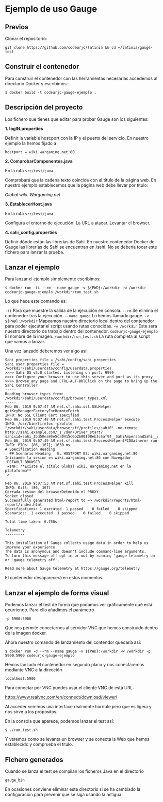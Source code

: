 # Ejemplo de uso Gauge

## Previos

Clonar el repositorio:

`git clone https://github.com/codeurjc/latinia && cd ~/latinia/gauge-test`

## Construir el contenedor

Para construir el contenedor con las herramientas necesarias accedemos al directorio Docker y escribimos:

`$ docker build -t codeurjc-gauge-ejemplo .`

## Descripción del proyecto

Los fichero que tienes que editar para probar Gauge son los siguientes:

**1. logIN.properties**

Definir la variable host:port con la IP y el puerto del servicio. En nuestro ejemplo la hemos fijado a

`hostport = wiki.wargaming.net:80`

**2. ComprobarComponentes.java**

En la ruta `src/test/java`

Comprobará que la cadena texto coincide con el título de la página web. En nuestro ejemplo establecemos que la página web debe llevar por título:

_Global wiki. Wargaming.net_

**3. EstablecerHost.java** 

En la ruta `src/test/java`

Configura el entorno de ejecución. La URL a atacar. Levantar el browser.

**4. sahi_config.properties**

Definir dónde están las librerías de Sahi. En nuestro contenedor Docker de Gauge  las librerías de Sahi se encuentran en /sahi. No se debería tocar este fichero para lanzar la prueba.

## Lanzar el ejemplo

Para lanzar el ejemplo simplemente escribimos:

`$ docker run -ti --rm --name gauge -v ${PWD}:/workdir -w /workdir codeurjc-gauge-ejemplo /workdir/run_test.sh`

Lo que hace este comando es:

`-ti` Para que muestre la salida de la ejecución en consola.
`--rm` Se elimina el contenedor tras la ejecución.
`--name gauge` Lo hemos llamado gauge.
`-v ${PWD}:/workdir` Mapeamos nuestro directorio local dentro del contenedor para poder ejecutar el script usando rutas conocidas.
`-w /workdir` Este será nuestro directorio de trabajo dentro del contenedor.
`codeurjc-gauge-ejemplo` El nombre de la imagen.
`/workdir/run_test.sh` La ruta completa al script que vamos a lanzar.

Una vez lanzado deberemos ver algo así:

```
Sahi properties file = /sahi/config/sahi.properties
Sahi user properties file = /workdir/sahi/userdata/config/userdata.properties
>>>> Sahi OS v5.0 started. Listening on port: 9999
>>>> Configure your browser to use this server and port as its proxy
>>>> Browse any page and CTRL-ALT-DblClick on the page to bring up the Sahi Controller
-----
Reading browser types from: /workdir/sahi/userdata/config/browser_types.xml
-----
Feb 06, 2019 9:07:47 AM net.sf.sahi.ssl.SSLHelper getKeyManagerFactoryForRemoteFetch
INFO: No SSL Client Cert specified
Feb 06, 2019 9:07:48 AM net.sf.sahi.test.ProcessHelper execute
INFO: /usr/bin/firefox -profile "/workdir/sahi/userdata/browser/ff/profiles/sahi0" -no-remote http://sahi.example.com/_s_/dyn/Driver_start?sahisid=sahi_3bd58ea80e5ca0415c0b2b00108eb3c6af94__SahiAmpersandSahi__startUrl=http%3A%2F%2Fsahi.example.com%2F_s_%2Fdyn%2FDriver_initialized%3FstartUrl%3Dhttp%253A%252F%252Fsahi.example.com%252F_s_%252Fdyn%252FDriver_initialized
Feb 06, 2019 9:07:49 AM net.sf.sahi.test.ProcessHelper$PIDGatherer run
INFO: PIDs: [86, 167]; 1630 ms
# Specification Heading
  ## Scenario Heading	EL HOSTPORT ES: wiki.wargaming.net:80
Iniciando la sesion en wiki.wargaming.net:80 con Navegador 'DEFAULT_BROWSER
 ✔INF: **Existe el titulo Global wiki. Wargaming.net en la plataforma**
 ✔

Feb 06, 2019 9:07:53 AM net.sf.sahi.test.ProcessHelper kill
INFO: Kill: [86, 167]
Cerrada sesion del browserDetenido el PROXY
Socket closed
Successfully generated html-report to => /workdir/reports/html-report/index.html
Specifications:	1 executed	1 passed	0 failed	0 skipped
Scenarios:	1 executed	1 passed	0 failed	0 skipped

Total time taken: 6.766s

Telemetry
---------

This installation of Gauge collects usage data in order to help us improve your experience.
The data is anonymous and doesn't include command-line arguments.
To turn this message off opt in or out by running 'gauge telemetry on' or 'gauge telemetry off'.

Read more about Gauge telemetry at https://gauge.org/telemetry
```

El contenedor desaparecerá en estos momentos.

## Lanzar el ejemplo de forma visual

Podemos lanzar el test de forma que podamos ver gráficamente qué está ocurriendo. Para ello añadimos el parámetro 

`-p 5900:5900`

Que nos permite conectarnos al servidor VNC que hemos construido dentro de la imagen docker.

Ahora nuestro comando de lanzamiento del contendor quedaría así:

`$ docker run -d --rm --name gauge -v ${PWD}:/workdir -w /workdir -p 5900:5900 codeurjc-gauge-ejemplo`

Hemos lanzado el contenedor en segundo plano y nos conectaremos mediante VNC a la dirección 

`localhost:5900`

Para conectar por VNC puedes usar el cliente VNC de esta URL:

https://www.realvnc.com/en/connect/download/viewer/

Al acceder veremos una interface realmente horrible pero que es ligera y nos sirve a los propositos.

En la consola que aparece, podemos lanzar el test así:

`$ ./run_test.sh`

Y veremos como se levanta un browser y se conecta la Web que hemos establecido y comprueba el título.

## Fichero generados

Cuando se lanza el test se compilan los ficheros Java en el directorio 

`gauge_bin`

En ocasiones conviene eliminar este directorio si se ha cambiado la configuración para prevenir que se siga usando la antigua.